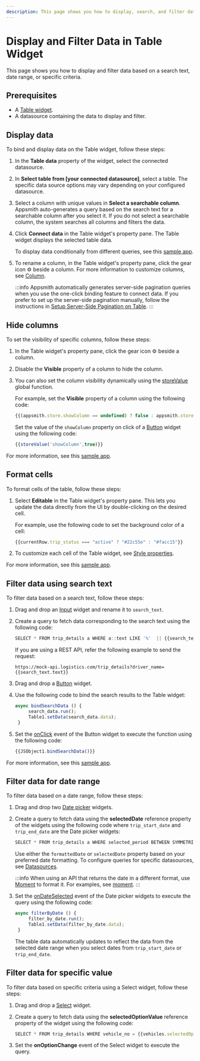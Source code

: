 ```yaml
---
description: This page shows you how to display, search, and filter data in a Table widget. 
---
```


# Display and Filter Data in Table Widget

This page shows you how to display and filter data based on a search text, date range, or specific criteria.

## Prerequisites
- A [Table widget](/reference/widgets/table).
- A datasource containing the data to display and filter.

## Display data
To bind and display data on the Table widget, follow these steps:
1. In the **Table data** property of the widget, select the connected datasource.
2. In **Select table from [your connected datasource]**, select a table. The specific data source options may vary depending on your configured datasource.
3. Select a column with unique values in **Select a searchable column**.
   Appsmith auto-generates a query based on the search text for a searchable column after you select it. If you do not select a searchable column, the system searches all columns and filters the data.
4. Click **Connect data** in the Table widget's property pane. The Table widget displays the selected table data.
   
   To display data conditionally from different queries, see this [sample app](https://app.appsmith.com/applications/61e11a42eb0501052b9fab3e/pages/61e11a42eb0501052b9fab41?_gl=1*mxtef4*_ga*MTcyMjQxMTI3MS4xNjk1NzEzMDg0*_ga_D1VS24CQXE*MTY5OTMyNzAyNi4xNDguMS4xNjk5MzI3NjA3LjAuMC4w).
5. To rename a column, in the Table widget's property pane, click the gear icon ⚙️ beside a column.
   For more information to customize columns, see [Column](/reference/widgets/table/column-settings).

   :::info
   Appsmith automatically generates server-side pagination queries when you use the one-click binding feature to connect data. If you prefer to set up the server-side pagination manually, follow the instructions in [Setup Server-Side Pagination on Table](/build-apps/how-to-guides/Server-side-pagination-in-table).
   :::
   
## Hide columns
To set the visibility of specific columns, follow these steps:
1. In the Table widget's property pane, click the gear icon ⚙️ beside a column.
2. Disable the **Visible** property of a column to hide the column.
3. You can also set the column visibility dynamically using the [storeValue](https://docs.appsmith.com/reference/appsmith-framework/widget-actions/store-value) global function.

   For example, set the **Visible** property of a column using the following code:

   ```jsx
   {{(appsmith.store.showColumn == undefined) ? false : appsmith.store.showColumn}}
   ```

   Set the value of the `showColumn` property on click of a [Button](/reference/widgets/button) widget using the following code:

   ```jsx
   {{storeValue('showColumn',true)}}
   ```
For more information, see this [sample app](https://app.appsmith.com/app/table-widget-show-hide-columns/show-column-onclick-62f2c34474d6e95d0a53c918?_gl=1*bn3bvw*_ga*MTcyMjQxMTI3MS4xNjk1NzEzMDg0*_ga_D1VS24CQXE*MTY5OTI1MzI2My4xNDQuMS4xNjk5MjUzMzM3LjAuMC4w).

## Format cells
To format cells of the table, follow these steps:
1. Select **Editable** in the Table widget's property pane. This lets you update the data directly from the UI by double-clicking on the desired cell.

   For example, use the following code to set the background color of a cell:
   ```jsx
   {{currentRow.trip_status === "active" ? "#22c55e" : "#facc15"}}
   ```
2. To customize each cell of the Table widget, see [Style properties](/reference/widgets/table#color).

For more information, see this [sample app](https://app.appsmith.com/applications/61e11a42eb0501052b9fab3e/pages/6228808306971d5d538946e8?_gl=1*189op77*_ga*MTcyMjQxMTI3MS4xNjk1NzEzMDg0*_ga_D1VS24CQXE*MTY5OTI1MzI2My4xNDQuMS4xNjk5MjU1OTMyLjAuMC4w).

## Filter data using search text
To filter data based on a search text, follow these steps:
1. Drag and drop an [Input](/reference/widgets/input) widget and rename it to `search_text`.
2. Create a query to fetch data corresponding to the search text using the following code:

   ```jsx
   SELECT * FROM trip_details a WHERE a::text LIKE '%'  || {{search_text.text}} || '%';
   ```
   If you are using a REST API, refer the following example to send the request:
   ```
   https://mock-api.logistics.com/trip_details?driver_name={{search_text.text}}
   ```
3. Drag and drop a [Button](/reference/widgets/button) widget.
4. Use the following code to bind the search results to the Table widget:
   
   ```jsx
   async bindSearchData () {
		search_data.run();
		Table1.setData(search_data.data);
	}
   ```
5. Set the [onClick](/reference/widgets/button#onclick) event of the Button widget to execute the function using the following code:
   ```jsx
   {{JSObject1.bindSearchData()}}
   ```

For more information, see this [sample app](https://app.appsmith.com/applications/6548a90af1da8d53d9d538f0/pages/6548a90af1da8d53d9d53902/edit/queries/6548a90af1da8d53d9d53928).

## Filter data for date range
To filter data based on a date range, follow these steps:
1. Drag and drop two [Date picker](/reference/widgets/datepicker) widgets.
2. Create a query to fetch data using the **selectedDate** reference property of the widgets using the following code where `trip_start_date` and `trip_end_date` are the Date picker widgets:

   ```jsx
   SELECT * FROM trip_details a WHERE selected_period BETWEEN SYMMETRIC {{trip_start_date.formattedDate}} AND {{trip_end_date.formattedDate}} ORDER BY id;
   ``` 
   Use either the `formattedDate` or `selectedDate` property based on your preferred date formatting.
   To configure queries for specific datasources, see [Datasources](/connect-data/reference).
   
   :::info
   When using an API that returns the date in a different format, use [Moment](https://momentjs.com/docs/) to format it. 
   For examples, see [moment](/core-concepts/writing-code/ext-libraries#moment).
   :::
3. Set the [onDateSelected](/reference/widgets/datepicker#ondateselected) event of the Date picker widgets to execute the query using the following code:
   ```jsx
   async filterByDate () {
		filter_by_date.run();
		Table1.setData(filter_by_date.data);
	}
   ```

   The table data automatically updates to reflect the data from the selected date range when you select dates from `trip_start_date` or `trip_end_date`.

## Filter data for specific value
To filter data based on specific criteria using a Select widget, follow these steps:
1. Drag and drop a [Select](/reference/widgets/select) widget.
2. Create a query to fetch data using the **selectedOptionValue** reference property of the widget using the following code:
   
   ```jsx
   SELECT * FROM trip_details WHERE vehicle_no = {{vehicles.selectedOptionValue}};
   ```
3. Set the **onOptionChange** event of the Select widget to execute the query.
